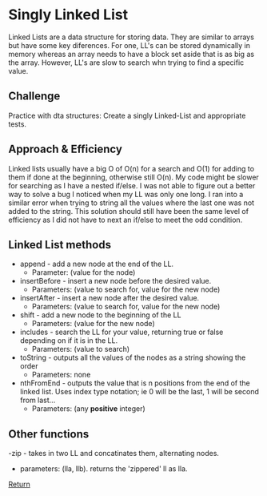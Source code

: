# Singly Linked List
Linked Lists are a data structure for storing data. They are similar to arrays but have some key diferences. For one, LL's can be stored dynamically in memory whereas an array needs to have a block set aside that is as big as the array. However, LL's are slow to search whn trying to find a specific value. 

## Challenge
Practice with dta structures: Create a singly Linked-List and appropriate tests.

## Approach & Efficiency
<!-- What approach did you take? Why? What is the Big O space/time for this approach? -->
Linked lists usually have a big O of O(n) for a search and O(1) for adding to them if done at the beginning, otherwise still O(n). My code might be slower for searching as I have a nested if/else. I was not able to figure out a better way to solve a bug I noticed when my LL was only one long. I ran into a similar error when trying to string all the values where the last one was not added to the string. This solution should still have been the same level of efficiency as I did not have to next an if/else to meet the odd condition. 

## Linked List methods
- append - add a new node at the end of the LL. 
    - Parameter: (value for the node)
- insertBefore - insert a new node before the desired value. 
    - Parameters: (value to search for, value for the new node)
- insertAfter - insert a new node after the desired value. 
    - Parameters: (value to search for, value for the new node)
- shift - add a new node to the beginning of the LL
    - Parameters: (value for the new node)
- includes - search the LL for your value, returning true or false depending on if it is in the LL.
    - Parameters: (value to search)
- toString - outputs all the values of the nodes as a string showing the order
    - Parameters: none
- nthFromEnd - outputs the value that is n positions from the end of the linked list. Uses index type notation; ie 0 will be the last, 1 will be second from last...
    - Parameters: (any **positive** integer)

## Other functions
-zip - takes in two LL and concatinates them, alternating nodes.
  - parameters: (lla, llb). returns the 'zippered' ll as lla.

[Return](../README.md)  
